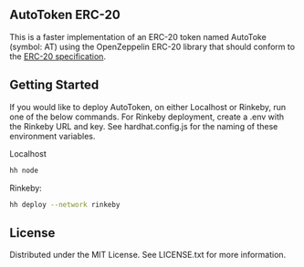 ## AutoToken ERC-20 
This is a faster implementation of an ERC-20 token named AutoToke (symbol: AT) using the OpenZeppelin ERC-20 library that should conform to the [ERC-20 specification](https://eips.ethereum.org/EIPS/eip-20).

## Getting Started
If you would like to deploy AutoToken, on either Localhost or Rinkeby, run one of the below commands. For Rinkeby deployment, create a .env with the Rinkeby URL and key. See hardhat.config.js for the naming of these environment variables.

Localhost
```bash
hh node
```
Rinkeby: 
```bash
hh deploy --network rinkeby
```

## License 
Distributed under the MIT License. See LICENSE.txt for more information.
